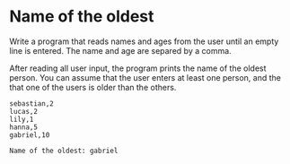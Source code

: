 # Name of the oldest

Write a program that reads names and ages from the user until an empty line is entered. The name and age are separed by a comma.

After reading all user input, the program prints the name of the oldest person. You can assume that the user enters at least one person, and the that one of the users is older than the others.

```
sebastian,2
lucas,2
lily,1
hanna,5
gabriel,10

Name of the oldest: gabriel
```

